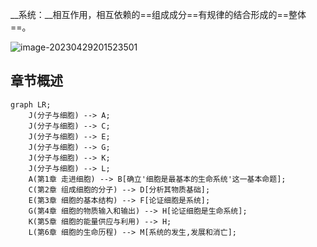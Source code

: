 __系统：__相互作用，相互依赖的==组成成分==有规律的结合形成的==整体==。

![image-20230429201523501](https://raw.githubusercontent.com/HoggAdams/PicBed/main/.202304292015591.png)

## 章节概述

```mermaid
graph LR;
	J(分子与细胞) --> A;
	J(分子与细胞) --> C;
	J(分子与细胞) --> E;
	J(分子与细胞) --> G;
	J(分子与细胞) --> K;
	J(分子与细胞) --> L;
	A(第1章 走进细胞) --> B[确立'细胞是最基本的生命系统'这一基本命题];
	C(第2章 组成细胞的分子) --> D[分析其物质基础];
	E(第3章 细胞的基本结构) --> F[论证细胞是系统];
	G(第4章 细胞的物质输入和输出) --> H[论证细胞是生命系统];
	K(第5章 细胞的能量供应与利用) --> H;
	L(第6章 细胞的生命历程) --> M[系统的发生,发展和消亡];
```
